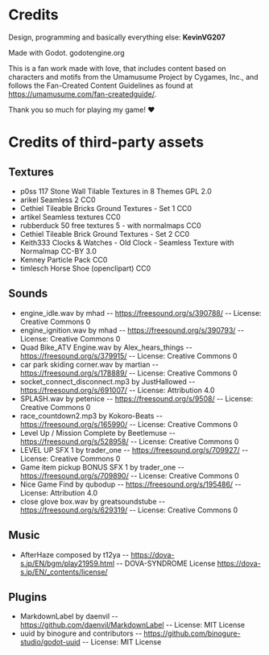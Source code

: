 # Credits
Design, programming and basically everything else:
**KevinVG207**

Made with Godot. godotengine.org

This is a fan work made with love, that includes content based on characters and motifs
from the Umamusume Project by Cygames, Inc., and follows the Fan-Created Content Guidelines
as found at https://umamusume.com/fan-createdguide/.

Thank you so much for playing my game! ❤️


# Credits of third-party assets
## Textures
* p0ss	117 Stone Wall Tilable Textures in 8 Themes	GPL 2.0
* arikel	Seamless 2	CC0
* Cethiel	Tileable Bricks Ground Textures - Set 1	CC0
* artikel Seamless textures	CC0
* rubberduck	50 free textures 5 - with normalmaps	CC0
* Cethiel	Tileable Brick Ground Textures - Set 2	CC0
* Keith333	Clocks & Watches - Old Clock - Seamless Texture with Normalmap	CC-BY 3.0
* Kenney	Particle Pack	CC0
* timlesch	Horse Shoe (openclipart)	CC0

## Sounds
* engine_idle.wav by mhad -- https://freesound.org/s/390788/ -- License: Creative Commons 0
* engine_ignition.wav by mhad -- https://freesound.org/s/390793/ -- License: Creative Commons 0
* Quad Bike_ATV Engine.wav by Alex_hears_things -- https://freesound.org/s/379915/ -- License: Creative Commons 0
* car park skiding corner.wav by martian -- https://freesound.org/s/178889/ -- License: Creative Commons 0
* socket_connect_disconnect.mp3 by JustHallowed -- https://freesound.org/s/691007/ -- License: Attribution 4.0
* SPLASH.wav by petenice -- https://freesound.org/s/9508/ -- License: Creative Commons 0
* race_countdown2.mp3 by Kokoro-Beats -- https://freesound.org/s/165990/ -- License: Creative Commons 0
* Level Up / Mission Complete by Beetlemuse -- https://freesound.org/s/528958/ -- License: Creative Commons 0
* LEVEL UP SFX 1 by trader_one -- https://freesound.org/s/709927/ -- License: Creative Commons 0
* Game item pickup BONUS SFX 1 by trader_one -- https://freesound.org/s/709890/ -- License: Creative Commons 0
* Nice Game Find by qubodup -- https://freesound.org/s/195486/ -- License: Attribution 4.0
* close glove box.wav by greatsoundstube -- https://freesound.org/s/629319/ -- License: Creative Commons 0

## Music
* AfterHaze composed by t12ya -- https://dova-s.jp/EN/bgm/play21959.html -- DOVA-SYNDROME License https://dova-s.jp/EN/_contents/license/

## Plugins
* MarkdownLabel by daenvil -- https://github.com/daenvil/MarkdownLabel -- License: MIT License
* uuid by binogure and contributors -- https://github.com/binogure-studio/godot-uuid -- License: MIT License
